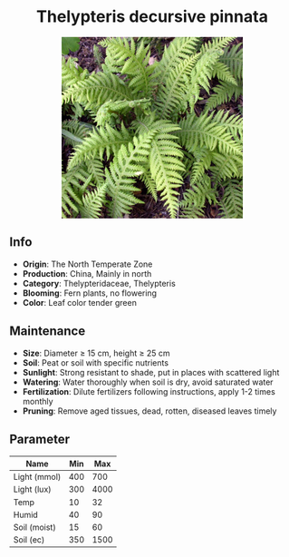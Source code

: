 <h1 align='center'>Thelypteris decursive pinnata</h1>
<p align="center">
    <img 
        align='center'
        width='320'
        src="../images/thelypteris decursive pinnata.png" 
        alt='Thelypteris decursive pinnata' />
</p>

## Info

 - **Origin**: The North Temperate Zone
 - **Production**: China, Mainly in north
 - **Category**: Thelypteridaceae, Thelypteris
 - **Blooming**: Fern plants, no flowering
 - **Color**: Leaf color tender green

## Maintenance

 - **Size**: Diameter ≥ 15 cm, height ≥ 25 cm
 - **Soil**: Peat or soil with specific nutrients
 - **Sunlight**: Strong resistant to shade, put in places with scattered light
 - **Watering**: Water thoroughly when soil is dry, avoid saturated water
 - **Fertilization**: Dilute fertilizers following instructions, apply 1-2 times monthly
 - **Pruning**: Remove aged tissues, dead, rotten, diseased leaves timely

## Parameter

| Name         | Min  | Max   |
|--------------|------|-------|
| Light (mmol) | 400 | 700  |
| Light (lux)  | 300 | 4000 |
| Temp         | 10    | 32    |
| Humid        | 40   | 90    |
| Soil (moist) | 15   | 60    |
| Soil (ec)    | 350  | 1500  |